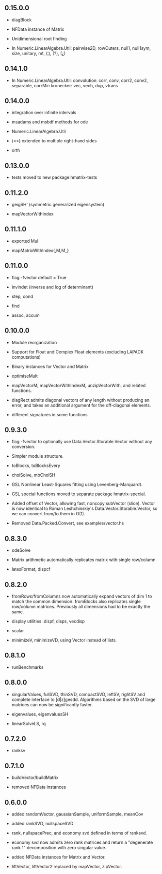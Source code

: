 0.15.0.0
--------

- diagBlock

- NFData instance of Matrix

- Unidimensional root finding

- In Numeric.LinearAlgebra.Util:
    pairwise2D, rowOuters, null1, null1sym, size, unitary, mt, (¦), (?), (¿)

0.14.1.0
--------

- In Numeric.LinearAlgebra.Util:
    convolution: corr, conv, corr2, conv2, separable, corrMin
    kronecker: vec, vech, dup, vtrans

0.14.0.0
--------

- integration over infinite intervals

- msadams and msbdf methods for ode

- Numeric.LinearAlgebra.Util

- (<\>) extended to multiple right-hand sides

- orth

0.13.0.0
--------

- tests moved to new package hmatrix-tests

0.11.2.0
--------

- geigSH' (symmetric generalized eigensystem)

- mapVectorWithIndex


0.11.1.0
--------

- exported Mul

- mapMatrixWithIndex{,M,M_}

0.11.0.0
--------

- flag -fvector default = True

- invlndet (inverse and log of determinant)

- step, cond

- find

- assoc, accum

0.10.0.0
--------

- Module reorganization

- Support for Float and Complex Float elements (excluding LAPACK computations)

- Binary instances for Vector and Matrix

- optimiseMult

- mapVectorM, mapVectorWithIndexM, unzipVectorWith, and related functions.

- diagRect admits diagonal vectors of any length without producing an error,
  and takes an additional argument for the off-diagonal elements.

- different signatures in some functions

0.9.3.0
--------

- flag -fvector to optionally use Data.Vector.Storable.Vector
  without any conversion.

- Simpler module structure.

- toBlocks, toBlocksEvery

- cholSolve, mbCholSH

- GSL Nonlinear Least-Squares fitting using Levenberg-Marquardt.

- GSL special functions moved to separate package hmatrix-special.

- Added offset of Vector, allowing fast, noncopy subVector (slice).
  Vector is now identical to Roman Leshchinskiy's Data.Vector.Storable.Vector,
  so we can convert from/to them in O(1).

- Removed Data.Packed.Convert, see examples/vector.hs

0.8.3.0
--------

- odeSolve

- Matrix arithmetic automatically replicates matrix with single row/column

- latexFormat, dispcf

0.8.2.0
--------

- fromRows/fromColumns now automatically expand vectors of dim 1
  to match the common dimension.
  fromBlocks also replicates single row/column matrices.
  Previously all dimensions had to be exactly the same.

- display utilities: dispf, disps, vecdisp

- scalar

- minimizeV, minimizeVD, using Vector instead of lists.

0.8.1.0
--------

- runBenchmarks

0.8.0.0
--------

- singularValues, fullSVD, thinSVD, compactSVD, leftSV, rightSV
  and complete interface to [d|z]gesdd.
  Algorithms based on the SVD of large matrices can now be
  significantly faster.

- eigenvalues, eigenvaluesSH

- linearSolveLS, rq

0.7.2.0
--------

- ranksv

0.7.1.0
--------

- buildVector/buildMatrix

- removed NFData instances

0.6.0.0
--------

- added randomVector, gaussianSample, uniformSample, meanCov

- added rankSVD, nullspaceSVD

- rank, nullspacePrec, and economy svd defined in terms of ranksvd.

- economy svd now admits zero rank matrices and return a "degenerate
  rank 1" decomposition with zero singular value.

- added NFData instances for Matrix and Vector.

- liftVector, liftVector2 replaced by mapVector, zipVector.

